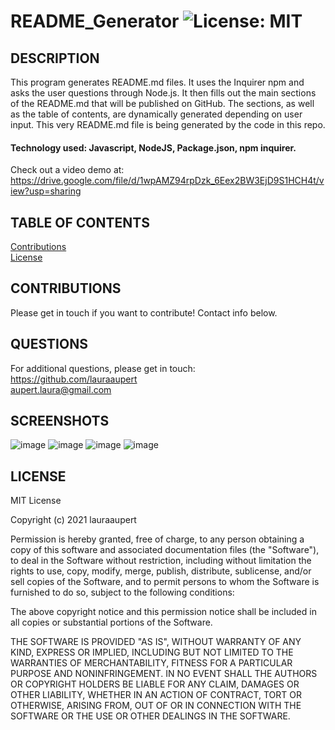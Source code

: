 
# README_Generator	![License: MIT](https://img.shields.io/badge/License-MIT-yellow.svg)

## DESCRIPTION

This program generates README.md files. It uses the Inquirer npm and asks the user questions through Node.js. It then fills out the main sections of the README.md that will be published on GitHub. The sections, as well as the table of contents, are dynamically generated depending on user input. This very README.md file is being generated by the code in this repo.     
#### Technology used: Javascript, NodeJS, Package.json, npm inquirer. 
Check out a video demo at: https://drive.google.com/file/d/1wpAMZ94rpDzk_6Eex2BW3EjD9S1HCH4t/view?usp=sharing

## TABLE OF CONTENTS
    
[Contributions](#CONTRIBUTIONS)  
[License](#LICENSE)   

## CONTRIBUTIONS <a name="CONTRIBUTIONS"></a>

Please get in touch if you want to contribute! Contact info below. 

## QUESTIONS <a name="QUESTIONS"></a>
For additional questions, please get in touch:  
https://github.com/lauraaupert  
aupert.laura@gmail.com

## SCREENSHOTS
![image](https://user-images.githubusercontent.com/73617474/104859729-38510e00-58f5-11eb-9327-8c8df7b71db5.png)
![image](https://user-images.githubusercontent.com/73617474/104859678-faec8080-58f4-11eb-98fd-2e634ee572e7.png)
![image](https://user-images.githubusercontent.com/73617474/104859742-54ed4600-58f5-11eb-81e6-5d9357883d3f.png)
![image](https://user-images.githubusercontent.com/73617474/104859689-0cce2380-58f5-11eb-9d2c-ec993e7786a3.png)


## LICENSE
MIT License

Copyright (c) 2021 lauraaupert

Permission is hereby granted, free of charge, to any person obtaining a copy
of this software and associated documentation files (the "Software"), to deal
in the Software without restriction, including without limitation the rights
to use, copy, modify, merge, publish, distribute, sublicense, and/or sell
copies of the Software, and to permit persons to whom the Software is
furnished to do so, subject to the following conditions:

The above copyright notice and this permission notice shall be included in all
copies or substantial portions of the Software.

THE SOFTWARE IS PROVIDED "AS IS", WITHOUT WARRANTY OF ANY KIND, EXPRESS OR
IMPLIED, INCLUDING BUT NOT LIMITED TO THE WARRANTIES OF MERCHANTABILITY,
FITNESS FOR A PARTICULAR PURPOSE AND NONINFRINGEMENT. IN NO EVENT SHALL THE
AUTHORS OR COPYRIGHT HOLDERS BE LIABLE FOR ANY CLAIM, DAMAGES OR OTHER
LIABILITY, WHETHER IN AN ACTION OF CONTRACT, TORT OR OTHERWISE, ARISING FROM,
OUT OF OR IN CONNECTION WITH THE SOFTWARE OR THE USE OR OTHER DEALINGS IN THE
SOFTWARE.
